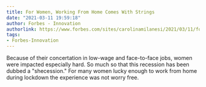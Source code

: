 ```yaml
---
title: For Women, Working From Home Comes With Strings
date: "2021-03-11 19:59:18"
author: Forbes - Innovation
authorlink: https://www.forbes.com/sites/carolinamilanesi/2021/03/11/for-women-working-from-home-comes-with-strings/
tags:
- Forbes-Innovation
---
```

Because of their concertation in low-wage and face-to-face jobs, women were impacted especially hard. So much so that this recession has been dubbed a "shecession." For many women lucky enough to work from home during lockdown the experience was not worry free.